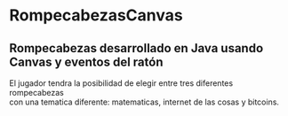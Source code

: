 # RompecabezasCanvas
## Rompecabezas desarrollado en Java usando Canvas y eventos del ratón 

El jugador tendra la posibilidad de elegir entre tres diferentes rompecabezas  
con una tematica diferente: matematicas, internet de las cosas y bitcoins.
